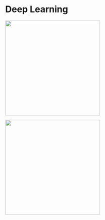 # Deep Learning<br>
<p align="left">
  <kbd>
  <img width="300" height="300" src="https://ruder.io/content/images/2016/09/contours_evaluation_optimizers.gif">
  </kbd>  
</p>
<p align="left">
  <kbd>
  <img width="300" height="300" src="https://ruder.io/content/images/2016/09/saddle_point_evaluation_optimizers.gif">
  </kbd>  
</p>
